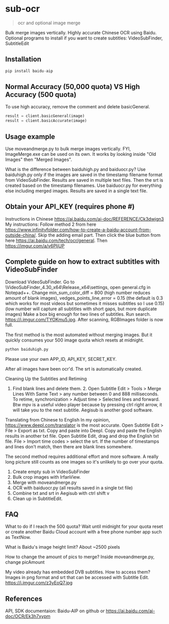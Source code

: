 # sub-ocr
> ocr and optional image merge

Bulk merge images vertically. Highly accurate Chinese OCR using Baidu. Optional programs to install if you want to create subtitles: VideoSubFinder, SubtitleEdit

## Installation

```python
pip install baidu-aip
```

## Normal Accuracy (50,000 quota) VS High Accuracy (500 quota)

To use high accuracy, remove the comment and delete basicGeneral.
```python
result = client.basicGeneral(image)
result = client.basicAccurate(image)
```

## Usage example

Use moveandmerge.py to bulk merge images vertically.
FYI, ImageMerge.exe can be used on its own. It works by looking inside "Old Images" then "Merged Images".

What is the difference between baiduhigh.py and baiduocr.py?
Use baiduhigh.py only if the images are saved in the timestamp filename format from VideoSubFinder. Results are saved in multiple text files. Then the srt is created based on the timestamp filenames.
Use baiduocr.py for everything else including merged images. Results are saved in a single text file.


## Obtain your API_KEY (requires phone #)
Instructions in Chinese https://ai.baidu.com/ai-doc/REFERENCE/Ck3dwjgn3
My instructions: Follow method 2 from here https://www.infinityfolder.com/how-to-create-a-baidu-account-from-outside-china/. Skip the adding email part.
Then click the blue button from here https://ai.baidu.com/tech/ocr/general. Then https://imgur.com/a/v6PIjUP

## Complete guide on how to extract subtitles with VideoSubFinder
Download VideoSubFinder. Go to \VideoSubFinder_4.30_x64\Release_x64\settings, open general.cfg in Notepad++. Change min_sum_color_diff = 800 (high number reduces amount of blank images), vedges_points_line_error = 0.15 (the default is 0.3 which works for most videos but sometimes it misses subtitles so I use 0.15) (low number will capture all subtitles with short gaps, but more duplicate images)
Make a box big enough for two lines of subtitles. Run search. https://i.imgur.com/TYOKmu5.jpg. After scanning, RGBImages folder is now full.

The first method is the most automated without merging images. But it quickly consumes your 500 image quota which resets at midnight.
```python
python baiduhigh.py
```
Please use your own APP_ID, API_KEY, SECRET_KEY.

After all images have been ocr'd. The srt is automatically created.

Cleaning Up the Subtitles and Retiming
1. Find blank lines and delete them. 2. Open Subtitle Edit > Tools > Merge Lines With Same Text > any number between 0 and 888 milliseconds. To retime, synchronization > Adjust time > Selected lines and forward.
Btw mpv is a useful video player because by pressing ctrl right arrow, it will take you to the next subtitle. Aegisub is another good software.

Translating from Chinese to English
In my opinion, https://www.deepl.com/translator is the most accurate. Open Subtitle Edit > File > Export as txt. Copy and paste into Deepl. Copy and paste the English results in another txt file. Open Subtitle Edit, drag and drop the English txt file. File > Import time codes > select the srt. If the number of timestamps and lines don't match, then there are blank lines somewhere.

The second method requires additional effort and more software. A really long picture still counts as one images so it's unlikely to go over your quota.
1. Create empty sub in VideoSubFinder
2. Bulk crop images with IrfanView.
3. Merge with moveandmerge.py
4. OCR with baiduocr.py (all results saved in a single txt file)
5. Combine txt and srt in Aegisub with ctrl shift v
6. Clean up in SubtitleEdit.

## FAQ
What to do if I reach the 500 quota?
Wait until midnight for your quota reset or create another Baidu Cloud account with a free phone number app such as TextNow.

What is Baidu's image height limit?
About ~2500 pixels

How to change the amount of pics to merge?
Inside moveandmerge.py, change picAmount

My video already has embedded DVB subtitles. How to access them?
Images in png format and srt that can be accessed with Subtitle Edit. https://i.imgur.com/z3yEoQ7.jpg

## References

API, SDK documentaion: Baidu-AIP on github or https://ai.baidu.com/ai-doc/OCR/Ek3h7xypm
